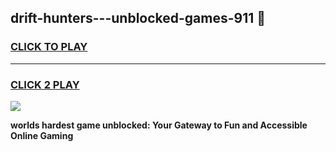 
## drift-hunters---unblocked-games-911 👋
<h3>
<a href="https://premium.freeplayer.one?title=drift-hunters---unblocked-games-911&ref=14F">CLICK TO PLAY</a></h3>
<hr>

<h3>
<a href="https://premium.freeplayer.one?title=drift-hunters---unblocked-games-911&ref=14F">CLICK 2 PLAY</a>
  
</h3>

<a href="https://premium.freeplayer.one?title=drift-hunters---unblocked-games-911&ref=12F/"><img src="https://clearcache.store/games.png"></a>


**worlds hardest game unblocked: Your Gateway to Fun and Accessible Online Gaming**
